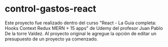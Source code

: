 # control-gastos-react
Este proyecto fue realizado dentro del curso "React - La Guia completa: Hooks Context Redux MERN + 15 apps" de Udemy del profesor Juan Pablo De la torre Valdez.
Al proyecto original le agregue la opción de editar un presupuesto de un proyecto ya comenzado.

